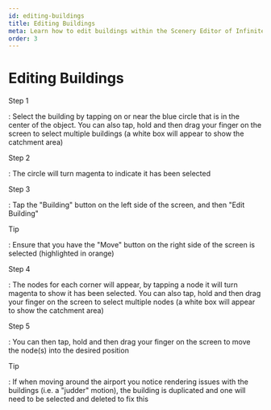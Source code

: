 ```yaml
---
id: editing-buildings
title: Editing Buildings
meta: Learn how to edit buildings within the Scenery Editor of Infinite Flight.
order: 3
---
```




# Editing Buildings



Step 1

: Select the building by tapping on or near the blue circle that is in the center of the object. You can also tap, hold and then drag your finger on the screen to select multiple buildings (a white box will appear to show the catchment area)



Step 2

: The circle will turn magenta to indicate it has been selected



Step 3

: Tap the "Building" button on the left side of the screen, and then "Edit Building"



Tip

: Ensure that you have the "Move" button on the right side of the screen is selected (highlighted in orange)



Step 4

: The nodes for each corner will appear, by tapping a node it will turn magenta to show it has been selected. You can also tap, hold and then drag your finger on the screen to select multiple nodes (a white box will appear to show the catchment area)



Step 5

: You can then tap, hold and then drag your finger on the screen to move the node(s) into the desired position



Tip

: If when moving around the airport you notice rendering issues with the buildings (i.e. a "judder" motion), the building is duplicated and one will need to be selected and deleted to fix this